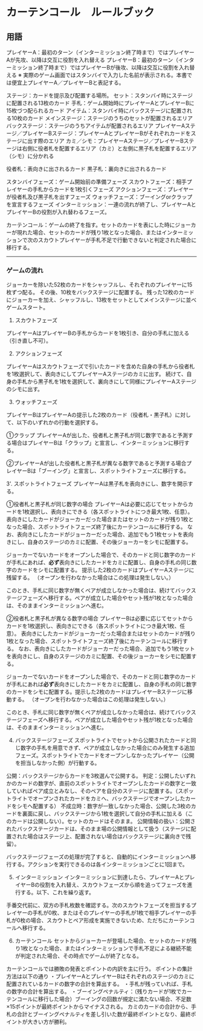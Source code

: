 # カーテンコール　ルールブック

## 用語

プレイヤーA：最初のターン（インターミッション終了時まで）ではプレイヤーAが先攻、以降は交互に役割を入れ替える
プレイヤーB：最初のターン（インターミッション終了時まで）ではプレイヤーBが後攻、以降は交互に役割を入れ替える
※ 実際のゲーム画面ではスタンバイで入力した名前が表示される。本書では便宜上プレイヤーA／プレイヤーBと表記する。

ステージ：カードを提示及び配置する場所。
セット：スタンバイ時にステージに配置される13枚のカード
手札：ゲーム開始時にプレイヤーAとプレイヤーBに15枚づつ配られるカード
アイテム：スタンバイ時にバックステージに配置される10枚のカード
メインステージ：ステージのうちのセットが配置されるエリア
バックステージ：ステージのうちアイテムが配置されるエリア
プレイヤーAステージ／プレイヤーBステージ：プレイヤーAとプレイヤーBがそれぞれカードをステージに出す際のエリア
カミ／シモ：プレイヤーAステージ／プレイヤーBステージは右側に役者札を配置するエリア（カミ）と左側に黒子札を配置するエリア（シモ）に分かれる

役者札：表向きに出されるカード
黒子札：裏向きに出されるカード

スタンバイフェーズ：ゲーム開始前の準備フェーズ
スカウトフェーズ：相手プレイヤーの手札からカードを1枚引くフェーズ
アクションフェーズ：プレイヤーが役者札及び黒子札を出すフェーズ
ウォッチフェーズ：ブーイングorクラップを宣言するフェーズ
インターミッション：一連の流れが終了し、プレイヤーAとプレイヤーBの役割が入れ替わるフェーズ。

カーテンコール：ゲームの終了を指す。セットのカードを表にした時にジョーカーが現れた場合、セットのカードが残り1枚となった場合、またはインターミッションで次のスカウトプレイヤーが手札不足で行動できないと判定された場合に移行する。


---

### **ゲームの流れ**

ジョーカーを除いた52枚のカードをシャッフルし、それぞれのプレイヤーに15枚ずつ配る。
その後、10枚をバックステージに配置する。
残った12枚のカードにジョーカーを加え、シャッフルし、13枚をセットとしてメインステージに並べゲームスタート。

1.  スカウトフェーズ

プレイヤーAはプレイヤーBの手札からカードを1枚引き、自分の手札に加える（引き直し不可）。

2. アクションフェーズ

プレイヤーAはスカウトフェーズで引いたカードを含めた自身の手札から役者札を1枚選択して、表向きにしてプレイヤーAステージのカミに出す。
続けて、自身の手札から黒子札を1枚を選択して、裏向きにして同様にプレイヤーAステージのシモに出す。

3.  ウォッチフェーズ

プレイヤーBはプレイヤーAの提示した2枚のカード（役者札・黒子札）に対して、以下のいずれかの行動を選択する。

①クラップ
プレイヤーAが出した、役者札と黒子札が同じ数字であると予測する場合はプレイヤーBは「クラップ」と宣言し、インターミッションに移行する。

②プレイヤーAが出した役者札と黒子札が異なる数字であると予測する場合プレイヤーBは「ブーイング」と宣言し、スポットライトフェーズに移行する。

3'. スポットライトフェーズ
プレイヤーAは黒子札を表向きにし、数字を開示する。

①役者札と黒子札が同じ数字の場合
プレイヤーAは必要に応じてセットからカードを1枚選択し、表向きにできる（各スポットライトにつき最大1枚、任意）。
表向きにしたカードがジョーカーだった場合またはセットのカードが残り1枚となった場合、スポットライトフェーズ終了後にカーテンコールに移行する。
なお、表向きにしたカードがジョーカーだった場合、追加でもう1枚セットを表向きにし、自身のステージのカミに配置、その後ジョーカーをシモに配置する。

ジョーカーでないカードをオープンした場合で、そのカードと同じ数字のカードが手札にあれば、**必ず**表向きにしたカードをカミに配置し、自身の手札の同じ数字のカードをシモに配置する。
提示した2枚のカードはプレイヤーAステージに残留する。
（オープンを行わなかった場合はこの処理は発生しない。）

このとき、手札に同じ数字が無くペアが成立しなかった場合は、続けてバックステージフェーズへ移行する。ペアが成立した場合やセット残が1枚となった場合は、そのままインターミッションへ進む。

②役者札と黒子札が異なる数字の場合
プレイヤーBは必要に応じてセットからカードを1枚選択し、表向きにできる（各スポットライトにつき最大1枚、任意）。
表向きにしたカードがジョーカーだった場合またはセットのカードが残り1枚となった場合、スポットライトフェーズ終了後にカーテンコールに移行する。
なお、表向きにしたカードがジョーカーだった場合、追加でもう1枚セットを表向きにし、自身のステージのカミに配置、その後ジョーカーをシモに配置する。

ジョーカーでないカードをオープンした場合で、そのカードと同じ数字のカードが手札にあれば**必ず**表向きにしたカードをカミに配置し、自身の手札の同じ数字のカードをシモに配置する。提示した2枚のカードはプレイヤーBステージに移動する。
（オープンを行わなかった場合はこの処理は発生しない。）

このとき、手札に同じ数字が無くペアが成立しなかった場合は、続けてバックステージフェーズへ移行する。ペアが成立した場合やセット残が1枚となった場合は、そのままインターミッションへ進む。

4. バックステージフェーズ
スポットライトでセットから公開されたカードと同じ数字の手札を用意できず、ペアが成立しなかった場合にのみ発生する追加フェーズ。スポットライトでカードをオープンしなかったプレイヤー（公開を担当しなかった側）が行動する。

公開：バックステージからカードを3枚選んで公開する。
判定：公開したいずれかのカードの数字が、直前のスポットライトでオープンしたカードの数字と一致していればペア成立とみなし、そのペアを自分のステージに配置する。（スポットライトでオープンされたカードをカミへ、バックステージでオープンしたカードをシモへ配置する）
不成立時：数字が一致しなかった場合、公開した3枚のカードを裏面に戻し、バックステージから1枚を選択して自分の手札に加える（このカードは公開しない）。セットのカードはそのまま。
公開情報の扱い：公開されたバックステージカードは、そのまま場の公開情報として扱う（ステージに配置された場合はステージ上、配置されない場合はバックステージに裏向きで残留）。

バックステージフェーズの処理が完了すると、自動的にインターミッションへ移行する。アクションを実行できるのは各インターミッションごとに1回まで。

5. インターミッション
インターミッションに到達したら、プレイヤーAとプレイヤーBの役割を入れ替え、スカウトフェーズから順を追ってフェーズを進行する。以下、これを繰り返す。

手番交代前に、双方の手札枚数を確認する。次のスカウトフェーズを担当するプレイヤーの手札が0枚、またはそのプレイヤーの手札が1枚で相手プレイヤーの手札が0枚の場合、スカウトとペア形成を実施できないため、ただちにカーテンコールへ移行する。

6. カーテンコール
セットからジョーカーが登場した場合、セットのカードが残り1枚となった場合、またはインターミッションで手札不足による継続不能が判定された場合、その時点でゲームが終了となる。

カーテンコールでは勝敗の発表とポイントの内訳を主に行う。
ポイントの集計方法は以下の通り
・プレイヤーAとプレイヤーBはそれぞれのステージのカミに配置されているカードの数字の合計を算出する。
・手札が残っていれば、手札の数字の合計を算出する。
・ブーイングペナルティ：（残りカードが1枚でカーテンコールに移行した場合）ブーイングの回数が規定に満たない場合、不足数×15ポイントが最終ポイントからマイナスされる。
カミのカードの合計から、手札の合計とブーイングペナルティを差し引いた数が最終ポイントとなり、最終ポイントが大きい方が勝利。
